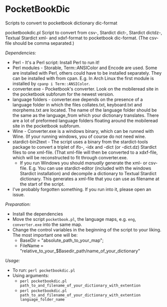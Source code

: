 # PocketBookDic
Scripts to convert to pocketbook dictionary dic-format

pocketbookdic.pl 
Script to convert from csv-, Stardict dict-, Stardict dictdz-, Textual Stardict xml- and xdxf-format to pocketbook dic-format. (The csv-file should be comma separated.)

_Dependencies:_
- Perl - It's a Perl script: Install Perl to run it!
- Perl modules - Storable, Term::ANSIColor and Encode are used. Some are installed with Perl, others could have to be installed separately. They can be installed with from cpan. E.g. In Arch Linux the first module is installed by `cpanp i Term::ANSIColor`. 
- converter.exe - Pocketbook's converter. Look on the mobileread site in the pocketbook subforum for the newest version.
- language folders - converter.exe depends on the presence of a language folder in which the files collates.txt, keyboard.txt and  morphems.txt are located. The name of the language folder should be the same as the language_from which your dictionary translates. There are a lot of preformed language folders floating around the mobileread site in the pocketbook subforum.
- Wine - Converter.exe is a windows binary, which can be runned with Wine. (If your running windows, you of course do not need wine.
- stardict-bin2text - The script uses a binary from the stardict-tools package to convert a triplet of ifo-, -idx and -dict (or -dict.dz) Stardict files to one xml-file. (That xml-file will then be converted to a xdxf-file, which will be reconstructed to fit through converter.exe. 
    - If you run Windows you should _manually_ generate the xml- or csv-file. E.g. You can use stardict-editor (included with the windows Stardict installation) and decompile a dictionary to Textual Stardict dictionary. This generates a xml-file that you can use as filename at the start of the script.
- I've probably forgotten something. If you run into it, please open an issue.

_Preparation:_
- Install the dependencies
- Move the script `pocketbook.pl`, the language maps, e.g. `eng`, `converter.exe` into the same map.
- Change the control variables in the beginning of the script to your liking. The most important one will be:
  - BaseDir = "absolute_path_to_your_map";
  - FileName = "relative_to_your_$Basedir_path/name_of_your_dictionary"
  
_Usage:_
- To run: `perl pocketbookdic.pl`
- Using arguments: 
    - `perl pocketbookdic.pl path_to_and_filename_of_your_dictionary_with_extention`
    - `perl pocketbookdic.pl path_to_and_filename_of_your_dictionary_with_extention language_folder_name`
